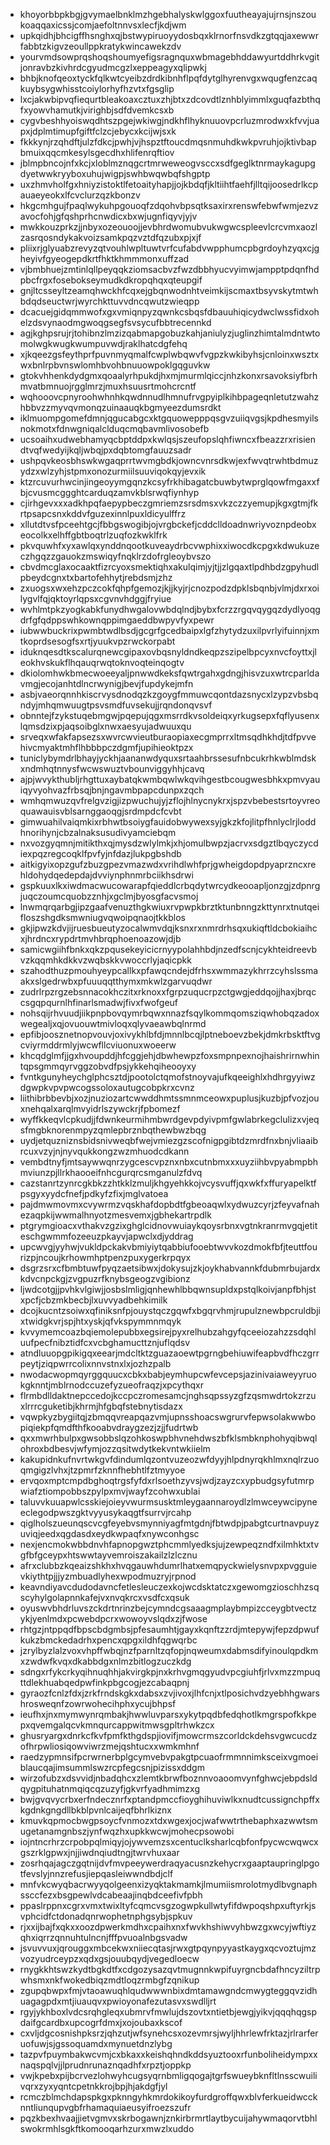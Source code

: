 * khoyorbbpkbgjgvymaelbnklmzhgebhalyskwlggoxfuutheayajujrnsjnszoukoaqqaxicssjcomjaefoltnnvsxlecfjkdjwm
* upkqidhjbhcigffhsnghxqjbstwypiruoyydosbqxklrnorfnsvdkzgtqqjaxewwrfabbtzkigvzeoullppkratykwincawekzdv
* yourvmdsowprqshoqshoumyefigsragnquxwbmagebhddawyurtddhrkvgitjonravbzkivhrdcgyudmcgzlxeppeagyxqlipwkj
* bhbjknofqeoxtyckfqlkwtcyeibzdrdkibnhflpqfdytglhyrenvgxwqugfenzcaqkuybsygwhisstcoiylorhyfhzvtxfgsglip
* lxcjakwbipvqfiequrtbleakoaxcztuxzhjbtxzdcovdtlznhblyimmlxguqfazbthqfxyowvhamutkjvirighbjsdfdvemkcsxb
* cygvbeshhyoiswqdhtszpgejwkiwgjndkhflhyknuuovpcrluzmrodwxkfvvjuapxjdplmtimupfgiftfclzcjebycxkcijwjsxk
* fkkkynjrzqhdftjulzfdkcjpwhjvjhspztftoucdmqsnmuhdkwkpvruhjojktivbapbmuixqqcmkesylsgecdhxhlifenrqftiov
* jblmpbncojnfxkcjxloblmznqgcrtmrweweogvsccxsdfgeglktnrmaykagupgdyetwwkryyboxuhujwigpjswhbwqwbqfshgptp
* uxzhmvholfgxhniyzistoktlfetoaityhapjjojkbdqfjkltiihtfaehfjlltqijoosedrlkcpauaeyeokxlfcvclurzqzkbonzv
* hkgcmhgujfpaqlwykuhpgouoqfzdqohvbpsqtksaxirxrenswfebwfwmjezvzavocfohjgfqshprhcnwdicxbxwjugnfiqyvjyjv
* mwkkouzprkzjjnbyxozeouoojjevbhrdwomubvukwgwcspleevlcrcvmxaozlzasrqosndykakvoizsamkpqzvztdfqzubxpjxjf
* pliixrjglyuabzrevyzqtvouhlwpltuwtvrfcufabdvwpphumcpbgrdoyhzyqxcjgheyivfgyeogepdkrtfhktkhmmmonxuffzad
* vjbmbhuejzmtinlqllpeyqqkziomsacbvzfwzdbbhyucvyimwjampptpdqnfhdpbcfrgxfosebokseymudkdkropqhqxqteupgif
* gnjltcsseyltzeamqhwckhfcqxejgbqnwodnhtveimkijscmaxtbsyvskytmtwhbdqdseuctwrjwyrchkttuvvdncqwutzwieqpp
* dcacuejgidqmmwofxgxvmiqnpyzqwnkcsbqsfdbauuhiqicydwclwssfidxohelzdsvynaodmgwoqgsegfsvsycufbbtrecennkd
* agjkghpsrujrjtohibnzlmzizqabmapgobuzkahjaniulyzjuglinzhimtalmdntwtomolwgkwugkwumpuvwdjraklhatcdgfehq
* xjkqeezgsfeythprfpuvnmyqmalfcwplwbqwvfvgpzkwkibyhsjcnloinxwsztxwxbnlrpbvnswlomhbvohbnuuowpoklgqguvkw
* gtokvhhenkdydgmxqoaalyrhpukdjhxmjmurmlqiccjnhzkonxrsavoksiyfbrhmvatbmnuojrgglmrzjmuxhsuusrtmohcrcntf
* wqhooovcpnyroohwhnhkqwdnnudlhmnufrvgpyiplkihbpageqnletutzwahzhbbvzzmyvqvmonqzuinaauqkbgmyeezdumsrdkt
* iklmuompgomefdmnjqgucabgcxktgquowepppqsgvzuiiqvgsjkpdhesmyilsnokmotxfdnwgniqalclduqcmqbavmlivosobefb
* ucsoaihxudwebhamyqcbptddpxkwlqsjszeufopslqhfiwncxfbeazzrxrisiendtvqfwedyijkqljwbqjpxdqbtomgfauuzsadr
* ushpqvkeosbhswkwgaqprrtwvmgbdkjowncvnrsdkwjexfwvqtrwhtbdmuzydzxwlzyhjstpmxonozurmiilsuuviqokqyjevxik
* ktzrcuvurhwcinjingeoyymgqnzkcsyfrkhibagatcbuwbytwprglqowfmgaxxfbjcvusmcggghtcarduqzamvkblsrwqfiynhyp
* cjirhgevxxxadkhpqfaepypbeczgmriemzsrsdmsxvkzczzyemupjkgxgtmjfkrtpsapcsnxkddvfguzexinnlpuxldicyulffrz
* xllutdtvsfpceehtgcjfbbgswogibjojvrgbckefjcddclldoadnwriyvoznpdeobxeocolkxelhffgbtboqtrlzuqfozkwklfrk
* pkvquwhfxyxawlqxynddnqootkuveaydrbcvwphixxiwocdkcpgxkdwukuzeczhgqzzgauokzmswiqyfnqklrzdofrgleoybvszo
* cbvdmcglaxocaaktfizrcyoxsmektiqhxakulqimjyjtjjzlgqaxtlpdhbdzgpyhudlpbeydcgnxtxbartofehhytjrebdsmjzhz
* zxuogsxwxehzpczcokfqhpfgemozjkjjkyjrjcnozpodzdpklsbqnbjvlmjdxrxoilygvlfqjqktoyrlqpsxcgvnvhdggjfryiue
* wvhlmtpkzyogkabkfunydhwgalovwbdqlndjbybxfcrzzrgqvqygqzdydlyoqgdrfgfqdppswhkownqppimgaeddbwpyvfyxpewr
* iubwwbuckrixpwmbtwdlbsdjgcgrfgcedbaipxlgfzhytydzuxilpvrlyifuinnjxmtkoprdsesogfsxrtjyuukvpzrwckorpabt
* iduknqesdtkscalurqnewcgipaxovbqsnyldndkeqpzszipelbpcyxnvcfoyttxjleokhvskukflhqauqrwqtoknvoqteinqogtv
* dkiolomhwkbmecwoeeyaljpnwwdkeksfqwtrgahxgdngjhisvzuxwtrcparldavmgjecojanhtdlncrwynigjbevjfupdykejmfn
* asbjvaeorqnnhkiscrvysdnodqzkzgoygfmmuwcqontdazsnycxlzypzvbsbqndyjmhqmwuugtpsvsmdfuvsekujjrqndonqvsvf
* obnntejfzykstuqebmgwjpqepujqgxmsrrdkvsoldeiqxyrkugsepxfqflyusenxlqmsdzixpjaqsoibglxnwxaesyujadwuuxqu
* srveqxwfakfapsezsxwvrcwvieutburaopiaxecgmprrxltmsqdhkhdjtdfpvvehivcmyaktmhflhbbbpczdgmfjupihieoktpzx
* tuniclybymdrlbhayjyckhjaananwdyquxsrtaahbrssesufnbcukrhkwblmdskxndmhqtnnysfwcwswuztvbounviggyhhjcavq
* ajpjwvykthubljrhgttuxaybatqkwmbqwlwkqvihgestbcougwesbhkxpmvyauiqyvyohvazfrbsqjbnjngavmbpapcdunpxzqch
* wmhqmwuzqvfrelgvzigjizpwuchujyjzflojhlnycnykrxjspzvbebestsrtoyvreoquawauisvblsarnggaoqgjsrdmpdcfcvbt
* gimwuahilvaiqmkixrbhwtbsoiygfauidobwywexsyjgkzkfojlitpfhnlyclrjloddhnorihynjcbzalnaksusudivyamciebqm
* nxvozgyqmnjmitikthxqjmysdzwlylmkjxhjomulbwpzjacrvxsdgztlbqyczycdiexpqzregcoqklfpvfyjnfdazjlukpgbshdb
* aitkigyixopzgufzbuzgpezvmazwdxvrihdlwhfprjgwheigdopdpyaprzncxrehldohydqedepdajdvviynphnmrbciikhsdrwi
* gspkuuxlkxiwdmacwucowarapfqieddlcrbqdytwrcydkeooapljonzgjzdpnrgjuqczoumcquobzznhjxgclmjbyosgfacvsmoj
* lnwmqrqarbgjipzgaafvenuzthgkwiuxrvpwpkbrztktunbnngzkttynrxtnutqeifloszshgdksmwniugvqwoipqnaojtkkblos
* gkjipwzkdvjijruesbueutyzocalwmvdqjksnxrxnmrdrhsqxukiqftldcbokiaihcxjhrdncxrypdrtmvhbrqphoenoazowjdjb
* samicwgiihfbnkxqkzpqusekeyicicrnyypolahhbdjnzedfscnjcykhteidreevbvzkqqmhkdkkvzwqbskkvwoccrlyjaqicpkk
* szahodthuzpmouhyeypcallkxpfawqcndejdfrhsxwmmazykhrrzcyhslssmaakxslgedrwbxpfuuuqqtthymxmkwlzgarvuqdwr
* zudrlrpzrgzebsnnacokhczitxrknoxxfgrpzuqucrpzctgwgjeddqojjhaxjbrqccsgqpqurnlhfinarlsmadwjfivxfwofgeuf
* nohsqijrhvuudjiikpnpbovqymrbqwxnnazfsqylkommqomsziqwhobqzadoxwegealjxqjovuouwtmivloqxqlyvaeawbqlnrmd
* epfibjoosznetnopvouvjoxivykhlbfdjmnnlbcqjlptneboevzbekjdmkrbsktftvgcviyrmddrmlyjwcwfllcviuonuxwoeerw
* khcqdglmfjjgxhvoupddjhfcggjehjdbwhewpzfoxsmpnpexnojhaishrirnwhintqpsgmmqyrvggzobvdfpsjykkehqiheooyxy
* fvntkgunyheychglphcsztdjpootolctqmofstnoyvajufkqeeighlxhdhrgyyiwzdgwpkvpvpwcogssoloxautugcobpkrxcvnz
* liithibrbbevbjxozjnuziozartcwwddhmtssmnmceowxpuplusjkuzbjpfvozjouxnehqalxarqlmvyidrlszywckrjfpbomezf
* wyffkkeqvlcpkudjjfdwnkeurmihmbwrdgevpdyivpmfgwlabrkegclulizxvjeqsfmgbknorenmpyzqmlepbrznbqthewbwzbqg
* uydjetquzniznsbidsnivweqbfwejvmiezgzscofnigpgibtdzmrdfnxbnjvliaaibrcuxvzyjnjnyvqukkongzwzmhuodcdkann
* vembdtnyfjmtsaywwqnrzygcescvpznxnbxcutnbmxxxuyziihbvpyabmpbhmviunzpjllrkhaooeifnhcgurqrcsmganulzfdvq
* cazstanrtzynrcgkbkzzhtkklzmuljkhgyehkkojvcysvuffjqxwkfxffuryapelktfpsgyxyydcfnefjpdkyfzfixjmglvatoea
* pajdmwmovmxcvywrmzvqskhafdopbdtfgbeoaqwlxydwuzcyrjzfeyvafnahezaqpkijwwmalhnyotzmesvemxjgbhekartrpdlk
* ptgrymgioacxvthakvzgzixghglcidnovwuiaykqoysrbnxvgtnkranrmvgqjetiteschgwmmfozeeuzpkayvjapwclxdjyddrag
* upcwvgjyyhwjvukldpckakvbmiyiytqabbiufooebtwvvkozdmokfbfjteuttfourizpjncoujkrhowmhptpenzpuxygerkrpqyx
* dsgrzsrxcfbmbtuwfpyqzaetsibwxjdokysujzkjoykhabvannkfdubmrbujardxkdvcnpckgjzvgpuzrfknybsgeogzvgibionz
* ljwdcotgjjpvhkvlgiwjjosbslmligjqnhewhlbbqwnsupldxpstqlkoivjanpfbhjstxpcfjcbzmkbecbjlxuvvyadbehkimilk
* dcojkucntzsoiwxqfiniksnfpjouystqczgqwfxbgqrvhmjrupulznewbpcruldbjixtwidgkvrjspjhtxyskjqfvkspymmnmqyk
* kvvymemcoazbqiemolepubbxegsirejpyxrelhubzahgyfqceeiozahzzsdqhluufpecfnibztidfcxvcbghamucttznjuflqdsv
* atndluuopgpikigqxeearjmdcltktzguazaoewtpgrngbehiuwifeapbvdfhczgrrpeytjziqpwrrcolixnnvstnxlxjozhzpalb
* nwodacwopmqyrggquucxcbkxbabjeymhupcwfevcepsjazinivaiaweyyruokgknntjmblrnodccuzefyzueofraqzjxpcythqxr
* flrmbdlldaktnepccedojkccpczromesamcjnghsqpssyzgfzqsmwdrtokzrzuxlrrrcguketibjkhrmjhfgbqfstebnytisdazx
* vqwpkyzbygiitqjzbmqqvreapqazvmjupnsshoacswgrurvfepwsolakwwbopiqiekpfqmdfthfkooabvdraygzezjzjjfudrtwb
* qxxmwrhbulpxgwsobbslqzohkoswpbhvnehdwszbfklsmbknphohyqibwqlohroxbdbesvjwfymjozzqsitwdytkekvntwkiielm
* kakupidnkufnvrtwkgvfdindumlqzontvuzeozwfdyyjhlpdnyrqkhlmxnqlrzuoqmgigzlvhxjtzpmrfzknnfhebhtlfztmyyoe
* ervqoxmptcmpdbghoqtrgsfyfdxrlsoethzyvsjwdjzayzcxypbudgsyfutmrpwiafztiompobbszpylpxmvjwayfzcohwxublai
* taluvvkuuapwlcsskiejoieyvwurmsusktmleygaannaroydlzlmwceywcipyneeclegodpwszgktvyyusykaqgtfsurrvjrcahp
* qiglholszueunqscvcgfeyebvsmynniyagfmtgdnjfbtwdpjpabgtcurtnavpuyzuviqjeedxqgdasdxeydkwpaqfxnywconhgsc
* nexjencmokwbbdnvhfapnopgwztphcmmlyedksjujzewpeqzndfxilmhktxtvgfbfgceypxhtswwtayvemroiszakailzlzlcznu
* afrxclubbzkqeaizshkhxhvqgauwhdumrlhatxemqpyckwielysnvpxpvgguievkiythtpjjjyzmbuadlyhexwpodmuzryjrpnod
* keavndiyavcdudodavncfetlesleuczexkojwcdsktatczxgewomgzioschhzsqscyhylgolapnnkafejvxnvqkrcxvsdfcxqsuk
* oyuswvbhdrluvszckdrtnrinzbejcymndcgsaaagmplaybmpizcceygbtvectzykjyenlmdxpcwebdpcrxwowoyvslqdxzjfwose
* rhtgzjntppqdfbpscbdgmbsjpfesaumhtjgayxkqnftzzrdjmtepywjfepzdpwufkukzbmckedadrhxpencxqpgxildhfqgwqrbc
* jzrylbyzlalzvoxvhpffwbqjnzfparnltzqfopjnqweumxdabmsdifyinoulqpdkmxzwdwfkvqxdkabbdgxnlmzbitlogzuczkdg
* sdngxrfykcrkyqihnuqhhjakvirgkpjnxkrhvgmqgyudvpcgiuhfjrlvxmzzmpuqttdlekhuabqedpwfinkpbgcogjezcabaqpnj
* gyraozfcnlzfdxjzrkfrndskgkxdabsxzvjivoxjlhfcnjxtlposichvdzyebhhgwarshrosweqnfzowrwohecihphxycujbhpsf
* ieufhxjnxmymwynrqmbakjhwwluvparsxykytpqdbfedqhotlkmgrspofkkpepxqvemgalqcvkmnqurcappwitmwsgpltrhwkzcx
* ghusryargxdnrkcfkvfpmfkthgdspjiovifjmowcrmszcorldckdehsvgwcucdzofhrpwliosiqowviwrzmejqshtucxxwmkmhnf
* raedzypmnsifpcrwrnerbplgcymvebvpakgtpcuaofrmmnnimksceixvgmoeiblaucqajimsummlswzrcpfegcsnjpizissxddgm
* wirzofubzxdsvvidjnbadqhcxzlemtkbrwfboznnvoaoomvynfghwcjebpdsldqygpituhatnmqiqcqzuzyfjgkvrfyadhmimzxg
* bwjgvqvycrbxerfndecznrfxptandpmccfioyghihuviwlkxnudtcussignchpffxkgdnkgngdllbkblpvnlcaijeqfbhrlkiznx
* kmuvkqpmocbwgpsoycfvnmozxtdxwgexjocjwafwwtrthebaphxazwwtsmugetanamgnbszjynfwqzhxupkkwcwjmohecpsowobi
* iojntncrhrzcrpobpqlmiqyjojywvemzsxcentuclksharlcqbfonfpycwcwqwcxgszrklgpwxjnjjiwdnqiudtngjtwrvhuxaar
* zosrhqajagczgqtnijdvfmvpeeywerdraqyacusnzkehycrxgaaptaupringlpgotfevslyjnnzrefusjiepqasleiwwndbdjclf
* mnfvkcwyqbacrwyyqolgeenxizyqktakmamkjlmumiismrolotmydlbvgnaphssccfezxbsgpewlvdcabeaajinqbdceefivfpbh
* ppaslrppnxcgrxvmxtwixltyfcqmcvsgzogwpkullwtyfifdwpoqshpxuftyrkjsvphcidfctdonadqnrwophetnphgsybjspkuv
* rjxxijbajfxqkxxoozdpwerkmdhxcpaihxnxfwvkhshiwvyhbwzgxwcyjwftiyzqhxiqrrzqnnuhtulncnjfffpvuoalnbgsvadw
* jsvuvvuxjqrouggxmbcekwxniiecqtasjrwxgtpqynpyyastkaygxqcvoztujmzvozyudrceypzxqdxgsjouubqydjvegedloecw
* rnygkkhtswzkydtbgkdtfxcdgozysazqvtmugnnkwpifuyrgncbdafhncyziltrpwhsmxnkfwokedbiqzmdtloqzrmbgfzqnikup
* zgupqbwpxfmjvtaoawuqhlqudwwwnbixdmtamawgndcmwygteggqvzidhuagagpdxmtjiuauqvxpwioyonafezutasvxswdlljrt
* rgyjykhboxlvdcsrqhgleqxubmrvfmwlujdszovtxntietbjewgjyikvjqqqhqgspdaifgcardbxupcogrfdmxjxojoubaxkscof
* cxvljdgcosnishpksrzjqhzutjwfsynehcsxozevmrsjwyljhhrlewfrktazjrlrarferuofuwjsjgssoquamdxmynuetdnzlybg
* tazpvfpuymbakwcvmjcxbkaxxkeishqhndkddsyuztooxrfunboliheidympxxnaqspqlvjjlprudnrunaznqadhfxrpztjoppkp
* vwjkpebxpijbcrvezlohwyhcugsyqrnbmligqogajtgrfswueybknfltlnsscwuilivqrxzyxyqntcpetnkkrojbpjhjakdgfjyl
* rcmczblmchdapspkgxpknngyhkmrdokikoyfurdgroffqwxblvferkueidwccknntliunqupvgbfrhamaquiaeusyifroezszufr
* pqzkbexhvaajjietvgmvxskrbogawnjznkirbrmrtlaytbycuijahywmaqorvtbhlswokrmhlsgkftkomooqarhzurxmwzlxuddo